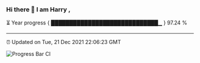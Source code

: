 ### Hi there 👋 I am Harry , 

⏳ Year progress { █████████████████████████████▁ } 97.24 %

---

⏰ Updated on Tue, 21 Dec 2021 22:06:23 GMT

![Progress Bar CI](https://github.com/duykhang68/duykhang68/workflows/Progress%20Bar%20CI/badge.svg)
